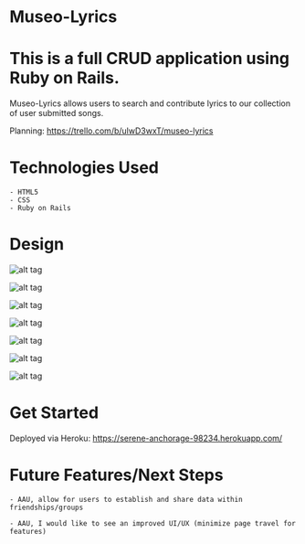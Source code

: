 # Museo-Lyrics

# This is a full CRUD application using Ruby on Rails.

Museo-Lyrics allows users to search and contribute lyrics to our collection of user submitted songs.

Planning: https://trello.com/b/ulwD3wxT/museo-lyrics

# Technologies Used

    - HTML5
    - CSS
    - Ruby on Rails

# Design

![alt tag](https://serene-anchorage-98234.herokuapp.com/)

![alt tag](https://serene-anchorage-98234.herokuapp.com/users)

![alt tag](https://serene-anchorage-98234.herokuapp.com/users/liked_songs)

![alt tag](https://serene-anchorage-98234.herokuapp.com/songs/new)

![alt tag](https://serene-anchorage-98234.herokuapp.com/users/5/edit)

![alt tag](https://serene-anchorage-98234.herokuapp.com/login)

![alt tag](https://serene-anchorage-98234.herokuapp.com/users/new)



# Get Started
    
Deployed via Heroku: https://serene-anchorage-98234.herokuapp.com/


# Future Features/Next Steps
    
    - AAU, allow for users to establish and share data within friendships/groups

    - AAU, I would like to see an improved UI/UX (minimize page travel for features)
